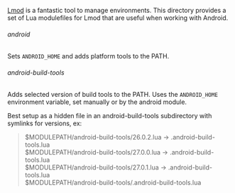[Lmod][] is a fantastic tool to manage environments. This directory provides a
set of Lua modulefiles for Lmod that are useful when working with Android.

###### android
Sets `ANDROID_HOME` and adds platform tools to the PATH.

###### android-build-tools
Adds selected version of build tools to the PATH. Uses the `ANDROID_HOME`
environment variable, set manually or by the android module.

Best setup as a hidden file in an android-build-tools subdirectory with
symlinks for versions, ex:

> $MODULEPATH/android-build-tools/26.0.2.lua -> .android-build-tools.lua  
> $MODULEPATH/android-build-tools/27.0.0.lua -> .android-build-tools.lua  
> $MODULEPATH/android-build-tools/27.0.1.lua -> .android-build-tools.lua  
> $MODULEPATH/android-build-tools/.android-build-tools.lua

[Lmod]: https://www.tacc.utexas.edu/research-development/tacc-projects/lmod
